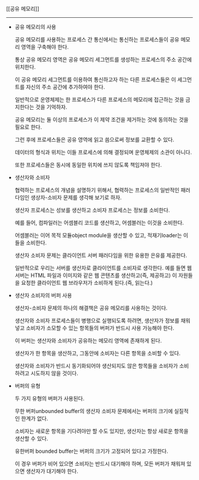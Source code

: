 [[공유 메모리]]

***

- 공유 메모리의 사용
    
    공유 메모리를 사용하는 프로세스 간 통신에서는 통신하는 프로세스들이 공유 메모리 영역을 구축해야 한다.
    
    통상 공유 메모리 영역은 공유 메모리 세그먼트를 생성하는 프로세스의 주소 공간에 위치한다.
    
    이 공유 메모리 세그먼트를 이용하여 통신하고자 하는 다른 프로세스들은 이 세그먼트를 자신의 주소 공간에 추가하여야 한다.
    
    일반적으로 운영체제는 한 프로세스가 다른 프로세스의 메모리에 접근하는 것을 금지한다는 것을 기억하자.
    
    공유 메모리는 둘 이상의 프로세스가 이 제약 조건을 제거하는 것에 동의하는 것을 필요로 한다.
    
    그런 후에 프로세스들은 공유 영역에 읽고 씀으로써 정보를 교환할 수 있다.
    
    데이터의 형식과 위치는 이들 프로세스에 의해 결정되며 운영체제의 소관이 아니다.
    
    또한 프로세스들은 동시에 동일한 위치에 쓰지 않도록 책임져야 한다.
    
- 생산자와 소비자
    
    협력하는 프로세스의 개념을 설명하기 위해서, 협력하는 프로세스의 일반적인 패러다임인 생상자-소비자 문제를 생각해 보기로 하자.
    
    생산자 프로세스는 성보를 생산하고 소비자 프로세스는 정보를 소비한다.
    
    예를 들어, 컴파일러는 어셈블리 코드를 생산하고, 어셈블러는 이것을 소비한다.
    
    어셈블러는 이어 목적 모듈object module을 생산할 수 있고, 적재기loader는 이들을 소비한다.
    
    생산자 소비자 문제는 클라이언트 서버 패러다임을 위한 유용한 은유를 제공한다.
    
    일반적으로 우리는 서버를 생산자로 클라이언트를 소비자로 생각한다. 예를 들면 웹 서버는 HTML 파일과 이미지와 같은 웹 콘텐츠를 생산하고(즉, 제공하고) 이 자원들을 요청한 클라이언트 웹 브라우저가 소비하게 된다.(즉, 읽는다.)
    
- 생산자 소비자의 버퍼 사용
    
    생산자-소비자 문제의 하나의 해결책은 공유 메모리를 사용하는 것이다.
    
    생산자와 소비자 프로세스들이 병행으로 실행되도록 하려면, 생산자가 정보를 채워 넣고 소비자가 소모할 수 있는 항목들의 버퍼가 반드시 사용 가능해야 한다.
    
    이 버퍼는 생산자와 소비자가 공유하는 메모리 영역에 존재하게 된다.
    
    생산자가 한 항목을 생산하고, 그동안에 소비자는 다른 항목을 소비할 수 있다.
    
    생산자와 소비자가 반드시 동기화되어야 생산되지도 않은 항목들을 소비자가 소비하려고 시도하지 않을 것이다.
    
- 버퍼의 유형
    
    두 가지 유형의 버퍼가 사용된다.
    
    무한 버퍼unbounded buffer의 생산자 소비자 문제에서는 버퍼의 크기에 실질적인 한계가 없다.
    
    소비자는 새로운 항목을 기다려야만 할 수도 있지만, 생산자는 항상 새로운 항목을 생산할 수 있다.
    
    유한버퍼 bounded buffer는 버퍼의 크기가 고정되어 있다고 가정한다.
    
    이 경우 버퍼가 비어 있으면 소비자는 반드시 대기해야 하며, 모든 버퍼가 채워져 있으면 생산자가 대기해야 한다.